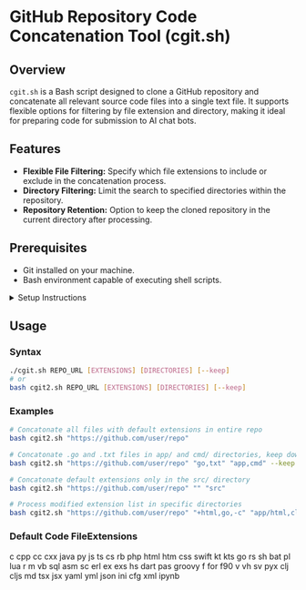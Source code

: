 # GitHub Repository Code Concatenation Tool (cgit.sh)

## Overview
`cgit.sh` is a Bash script designed to clone a GitHub repository and concatenate all relevant source code files into a single text file. It supports flexible options for filtering by file extension and directory, making it ideal for preparing code for submission to AI chat bots.

## Features
- **Flexible File Filtering:** Specify which file extensions to include or exclude in the concatenation process.
- **Directory Filtering:** Limit the search to specified directories within the repository.
- **Repository Retention:** Option to keep the cloned repository in the current directory after processing.

## Prerequisites
- Git installed on your machine.
- Bash environment capable of executing shell scripts.

<details>
<summary>Setup Instructions</summary>

#### Windows
<details>
<summary>Click to show Windows setup instructions</summary>

1. Choose your preferred method:

   **Option A: Git Bash (Recommended)**
   - Install Git for Windows from [git-scm.com](https://git-scm.com/download/windows)
   - During installation, select "Git Bash" option
   - Right-click in your desired folder
   - Select "Git Bash Here"
   - Run script: `./cgit.sh` or `bash cgit.sh`

   **Option B: PowerShell**
   - Install Git for Windows from [git-scm.com](https://git-scm.com/download/windows)
   - Open PowerShell
   - Navigate to script directory
   - Run script: `bash cgit.sh`

   **Option C: Command Prompt (CMD)**
   - Install Git for Windows from [git-scm.com](https://git-scm.com/download/windows)
   - Open Command Prompt
   - Navigate to script directory
   - Run script: `bash cgit.sh`
</details>

#### macOS
<details>
<summary>Click to show macOS setup instructions</summary>

1. Install Git (if not already installed):
   - Open Terminal
   - Run `xcode-select --install` (installs Git and other developer tools)
   - Or install via Homebrew: `brew install git`
2. The script can be run directly from Terminal as macOS includes Bash by default
</details>

#### Ubuntu/Debian Linux
<details>
<summary>Click to show Linux setup instructions</summary>

1. Install Git (if not already installed):
   ```bash
   sudo apt update
   sudo apt install git
   ```
2. Make the script executable:
   ```bash
   chmod +x cgit.sh
   # or just run the script with bash
   bash cgit.sh
   ```
3. Run directly from Terminal as shown in Usage section
</details>

</details>

## Usage

### Syntax

```bash
./cgit.sh REPO_URL [EXTENSIONS] [DIRECTORIES] [--keep]
# or
bash cgit2.sh REPO_URL [EXTENSIONS] [DIRECTORIES] [--keep]
```

### Examples

```bash
# Concatonate all files with default extensions in entire repo
bash cgit2.sh "https://github.com/user/repo"

# Concatonate .go and .txt files in app/ and cmd/ directories, keep downloaded copy of repo
bash cgit2.sh "https://github.com/user/repo" "go,txt" "app,cmd" --keep

# Concatonate default extensions only in the src/ directory
bash cgit2.sh "https://github.com/user/repo" "" "src"

# Process modified extension list in specific directories
bash cgit2.sh "https://github.com/user/repo" "+html,go,-c" "app/html,cloud"
```
### Default Code FileExtensions
c cpp cc cxx java py js ts cs rb php html htm css swift kt kts go rs sh bat pl lua r m vb sql asm sc erl ex exs hs dart pas groovy f for f90 v vh sv pyx clj cljs md tsx jsx yaml yml json ini cfg xml ipynb
